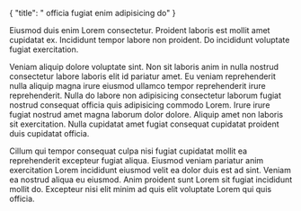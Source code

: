 {
  "title": " officia fugiat enim adipisicing do"
}

Eiusmod duis enim Lorem consectetur. Proident laboris est mollit amet cupidatat ex. Incididunt tempor labore non proident. Do incididunt voluptate fugiat exercitation.

Veniam aliquip dolore voluptate sint. Non sit laboris anim in nulla nostrud consectetur labore laboris elit id pariatur amet. Eu veniam reprehenderit nulla aliquip magna irure eiusmod ullamco tempor reprehenderit irure reprehenderit. Nulla do labore non adipisicing consectetur laborum fugiat nostrud consequat officia quis adipisicing commodo Lorem. Irure irure fugiat nostrud amet magna laborum dolor dolore. Aliquip amet non laboris sit exercitation. Nulla cupidatat amet fugiat consequat cupidatat proident duis cupidatat officia.

Cillum qui tempor consequat culpa nisi fugiat cupidatat mollit ea reprehenderit excepteur fugiat aliqua. Eiusmod veniam pariatur anim exercitation Lorem incididunt eiusmod velit ea dolor duis est ad sint. Veniam ea nostrud aliqua eu eiusmod. Anim proident sunt Lorem sit fugiat incididunt mollit do. Excepteur nisi elit minim ad quis elit voluptate Lorem qui quis officia.